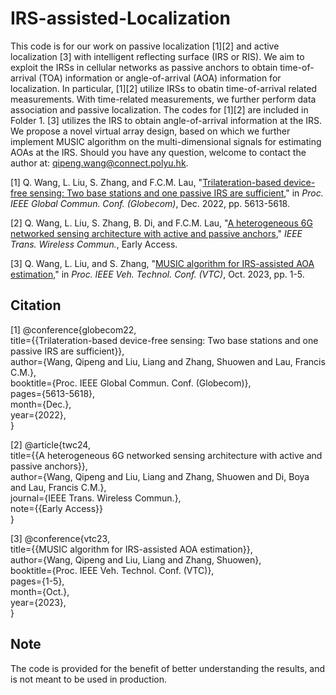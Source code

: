 # IRS-assisted-Localization

This code is for our work on passive localization [1][2] and active localization [3] with intelligent reflecting surface (IRS or RIS). We aim to exploit the IRSs in cellular networks as passive anchors to obtain time-of-arrival (TOA) information or angle-of-arrival (AOA) information for localization. In particular, [1][2] utilize IRSs to obatin time-of-arrival related measurements. With time-related measurements, we further perform data association and passive localization. The codes for [1][2] are included in Folder 1. [3] utilizes the IRS to obtain angle-of-arrival information at the IRS. We propose a novel virtual array design, based on which we further implement MUSIC algorithm on the multi-dimensional signals for estimating AOAs at the IRS. Should you have any question, welcome to contact the author at: qipeng.wang@connect.polyu.hk. <br>

[1] Q. Wang, L. Liu, S. Zhang, and F.C.M. Lau, "[Trilateration-based device-free sensing: Two base stations and one passive IRS are sufficient](https://arxiv.org/abs/2205.12667)," in _Proc. IEEE Global Commun. Conf. (Globecom)_, Dec. 2022, pp. 5613-5618. <br>

[2] Q. Wang, L. Liu, S. Zhang, B. Di, and F.C.M. Lau, "[A heterogeneous 6G networked sensing architecture with active and passive anchors](https://arxiv.org/abs/2205.12667)," _IEEE Trans. Wireless Commun._, Early Access.<br>

[3] Q. Wang, L. Liu, and S. Zhang, "[MUSIC algorithm for IRS-assisted AOA estimation](https://arxiv.org/abs/2309.02947)," in _Proc. IEEE Veh. Technol. Conf. (VTC)_, Oct. 2023, pp. 1-5.<br>

## Citation

[1] @conference{globecom22,<br>
  title={{Trilateration-based device-free sensing: Two base stations and one passive IRS are sufficient}},<br>
  author={Wang, Qipeng and Liu, Liang and Zhang, Shuowen and Lau, Francis C.M.},<br>
  booktitle={Proc. IEEE Global Commun. Conf. (Globecom)},<br>
  pages={5613-5618},<br>
  month={Dec.},<br>
  year={2022},<br>
}<br>

[2] @article{twc24,<br>
  title={{A heterogeneous 6G networked sensing architecture with active and passive anchors}},<br>
  author={Wang, Qipeng and Liu, Liang and Zhang, Shuowen and Di, Boya and Lau, Francis C.M.},<br>
  journal={IEEE Trans. Wireless Commun.},<br>
  note={{Early Access}}<br>
}

[3] @conference{vtc23,<br>
  title={{MUSIC algorithm for IRS-assisted AOA estimation}},<br>
  author={Wang, Qipeng and Liu, Liang and Zhang, Shuowen},<br>
  booktitle={Proc. IEEE Veh. Technol. Conf. (VTC)},<br>
  pages={1-5},<br>
  month={Oct.},<br>
  year={2023},<br>
}<br>

## Note

The code is provided for the benefit of better understanding the results, and is not meant to be used in production.
